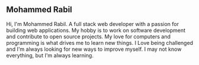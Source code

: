 ## Mohammed Rabil

 Hi, I'm Mohammed Rabil. A full stack web developer with a passion for building web applications.
My hobby is to work on software development and contribute to open source projects. My love for computers and programming is what drives me to learn new things.
I Love being challenged and I'm always looking for new ways to improve myself. I may not know everything, but I'm always learning.
